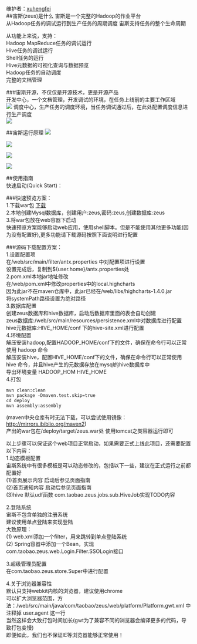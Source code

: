 维护者：<a href="http://github.com/xuhengfei" target="_blank">xuhengfei</a>  
##宙斯(zeus)是什么
宙斯是一个完整的Hadoop的作业平台  
从Hadoop任务的调试运行到生产任务的周期调度
宙斯支持任务的整个生命周期

从功能上来说，支持：  
Hadoop MapReduce任务的调试运行  
Hive任务的调试运行  
Shell任务的运行    
Hive元数据的可视化查询与数据预览  
Hadoop任务的自动调度  
完整的文档管理  


 
###宙斯开源，不仅仅是开源技术，更是开源产品  
开发中心，一个文档管理，开发调试的环境，在任务上线前的主要工作区域  
<a href="http://xuhengfei.github.io/assets/images/articles/zeus/snapshot-dev.png" target="_blank"><img src="http://xuhengfei.github.io/assets/images/articles/zeus/snapshot-dev.png" /></a>
调度中心，生产任务的调度环境，当任务调试通过后，在此处配置调度信息进行生产调度  
<a href="http://xuhengfei.github.io/assets/images/articles/zeus/snapshot-schedule.png" target="_blank"><img src="http://xuhengfei.github.io/assets/images/articles/zeus/snapshot-schedule.png" /></a>  

##宙斯运行原理
<a href="http://xuhengfei.github.io/assets/images/articles/zeus/graph-network.png" target="_blank"><img src="http://xuhengfei.github.io/assets/images/articles/zeus/graph-network.png" /></a>  

<a href="http://xuhengfei.github.io/assets/images/articles/zeus/graph-struct.png" target="_blank"><img src="http://xuhengfei.github.io/assets/images/articles/zeus/graph-struct.png" /></a>  

<a href="http://xuhengfei.github.io/assets/images/articles/zeus/graph-workflow.png" target="_blank"><img src="http://xuhengfei.github.io/assets/images/articles/zeus/graph-workflow.png" /></a>  

<a href="http://xuhengfei.github.io/assets/images/articles/zeus/graph-schedule.png" target="_blank"><img src="http://xuhengfei.github.io/assets/images/articles/zeus/graph-schedule.png" /></a>   

##使用指南    
快速启动(Quick Start)：  

###快速预览方案：  
1.下载war包 <a href="http://xuhengfei.com/assets/downloads/zeus.war" target="_blank">下载</a>  
2.本地创建Mysql数据库，创建用户:zeus,密码:zeus,创建数据库:zeus  
3.将war包放在web容器下启动  
快速预览方案能够启动web应用，使用shell脚本。但是不能使用其他更多功能(因为没有配置好),更多功能请下载源码按照下面说明进行配置  

###源码下载配置方案：  
1.设置配置项  
在/web/src/main/filter/antx.properties 中对配置项进行设置  
设置完成后，复制到${user.home}/antx.properties处  
2.pom.xml本地jar地址修改  
在/web/pom.xml中修改properties中的local.highcharts  
因为此jar不在maven仓库中，此jar已经在/web/libs/highcharts-1.4.0.jar  
将systemPath路径设置为绝对路径  
3.数据库配置  
创建zeus数据库和hive数据库，启动后数据库里面的表会自动创建  
zeus数据库:/web/src/main/resources/persistence.xml中对数据库进行配置  
hive元数据库:HIVE_HOME/conf 下的hive-site.xml进行配置  
4.环境配置  
解压安装hadoop,配置HADOOP_HOME/conf下的文件，确保在命令行可以正常使用 hadoop 命令  
解压安装hive，配置HIVE_HOME/conf下的文件，确保在命令行可以正常使用 hive 命令，并且hive产生的元数据存放在mysql的hive数据库中  
导出环境变量 HADOOP_HOM HIVE_HOME  
4.打包  
```shell
mvn clean:clean
mvn package -Dmaven.test.skip=true
cd deploy
mvn assembly:assembly
```
(maven中央仓库有时无法下载，可以尝试使用镜像：http://mirrors.ibiblio.org/maven2)   
产出的war包在/deploy/target/zeus.war处 
使用tomcat之类容器运行即可  


以上步骤可以保证这个web项目正常启动，如果需要正式上线此项目，还需要配置以下内容：  
1.动态模板配置  
宙斯系统中有很多模板是可以动态修改的，包括以下一些，建议在正式运行之前都配置好  
(1)首页展示内容 启动后参见页面指南  
(2)首页通知内容 启动后参见页面指南  
(3)hive 默认udf函数 com.taobao.zeus.jobs.sub.HiveJob实现TODO内容  

2.登陆系统  
宙斯不包含单独的注册系统  
建议使用单点登陆来实现登陆  
大致原理：   
(1) web.xml添加一个filter，用来跳转到单点登陆系统  
(2) Spring容器中添加一个Bean，实现com.taobao.zeus.web.Login.Filter.SSOLogin接口  

3.超级管理员配置  
在com.taobao.zeus.store.Super中进行配置

4.关于浏览器兼容性  
默认只支持webkit内核的浏览器，建议使用chrome  
可以扩大浏览器范围，方法：/web/src/main/java/com/taobao/zeus/web/platform/Platform.gwt.xml 中注释掉 user.agent 这一行  
当然这样会大致打包时间加长(gwt为了兼容不同的浏览器会编译更多的代码，导致打包变慢)  
即便如此，我们也不保证IE等浏览器能够正常使用！  